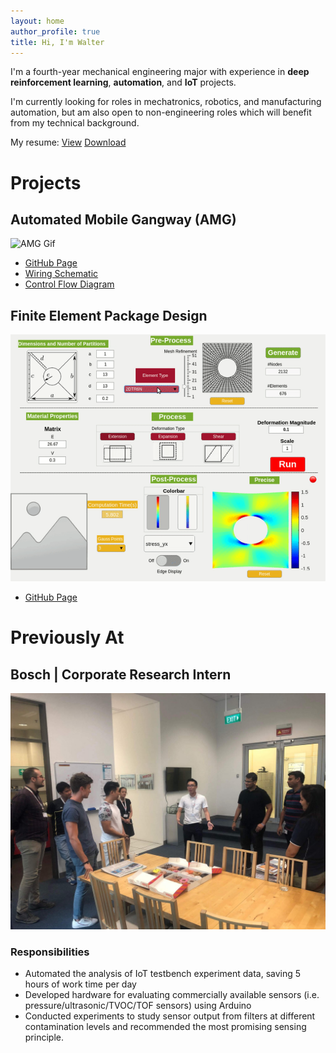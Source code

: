 ```yaml
---
layout: home
author_profile: true
title: Hi, I'm Walter
---
```


I'm a fourth-year mechanical engineering major with experience in **deep reinforcement learning**, **automation**, and **IoT** projects. 

I'm currently looking for roles in mechatronics, robotics, and manufacturing automation, but am also open to non-engineering roles which will benefit from my technical background.

My resume: <a href="/assets/resume/Walter_Resume.pdf" target="_blank">View</a> [Download](/assets/resume/Walter_Resume.pdf "Walter_Resume.pdf")

# Projects
## Automated Mobile Gangway (AMG)
![AMG Gif](/assets/images/amg.gif)
- [GitHub Page](https://github.com/watate/Automated-Mobile-Gangway)
- [Wiring Schematic](https://github.com/watate/Automated-Mobile-Gangway/blob/master/wiring_schematic.pdf)
- [Control Flow Diagram](https://github.com/watate/Automated-Mobile-Gangway/blob/master/controls_diagram.png)

## Finite Element Package Design
![FEM Gif](/assets/images/fem.gif)
- [GitHub Page](https://github.com/watate/FEM)

# Previously At
## Bosch | Corporate Research Intern
![Bosch Picture](/assets/images/bosch.jpg)
### Responsibilities
- Automated the analysis of IoT testbench experiment data, saving 5 hours of work time per day
- Developed hardware for evaluating commercially available sensors (i.e. pressure/ultrasonic/TVOC/TOF sensors) using Arduino
- Conducted experiments to study sensor output from filters at different contamination levels and recommended the most promising sensing principle.